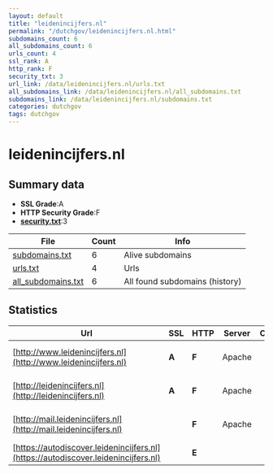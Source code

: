 ```yaml
---
layout: default
title: "leidenincijfers.nl"
permalink: "/dutchgov/leidenincijfers.nl.html"
subdomains_count: 6
all_subdomains_count: 6
urls_count: 4
ssl_rank: A
http_rank: F
security_txt: 3
url_link: /data/leidenincijfers.nl/urls.txt
all_subdomains_link: /data/leidenincijfers.nl/all_subdomains.txt
subdomains_link: /data/leidenincijfers.nl/subdomains.txt
categories: dutchgov
tags: dutchgov
---
```



# leidenincijfers.nl
## Summary data


 - **SSL Grade**:A
 - **HTTP Security Grade**:F
 - **[security.txt](https://www.digitaleoverheid.nl/nieuws/standaard-security-txt-nu-verplicht-voor-overheid/)**:3


| File       | Count | Info |
|------------|-------|------|
|[subdomains.txt](/DutchGovScope/data/leidenincijfers.nl/subdomains.txt)|6|Alive subdomains|
|[urls.txt](/DutchGovScope/data/leidenincijfers.nl/urls.txt)|4|Urls|
|[all_subdomains.txt](/DutchGovScope/data/leidenincijfers.nl/all_subdomains.txt)|6|All found subdomains (history)|


## Statistics


| Url | SSL | HTTP | Server | Cookie | HSTS | CORS | CTO | CSP | XFO | XXP | RP |FP| Tech |Title |
|--------|-------|-------|------|------|------|------|------|------|------|------|------|------|------|------|
|[http://www.leidenincijfers.nl](http://www.leidenincijfers.nl)| **A**| **F**|Apache| | | | | | | | :white_check_mark: | |Apache HTTP Server|TransIP - Reserv...|
|[http://leidenincijfers.nl](http://leidenincijfers.nl)| **A**| **F**|Apache| | | | | | | | :white_check_mark: | |Apache HTTP Server|TransIP - Reserv...|
|[http://mail.leidenincijfers.nl](http://mail.leidenincijfers.nl)| | **F**|Apache| | | | | | | | :white_check_mark: | |Apache HTTP Server|TransIP - Reserv...|
|[https://autodiscover.leidenincijfers.nl](https://autodiscover.leidenincijfers.nl)| | **E**|| | | | | | | | :white_check_mark: | |||

